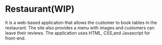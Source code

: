 # Restaurant(WIP)
It is a web-based application that allows the customer to book tables in the restaurant.
The site also provides a menu with images and customers can leave their reviews.
The application uses HTML, CSS,and Javascript for front-end.
